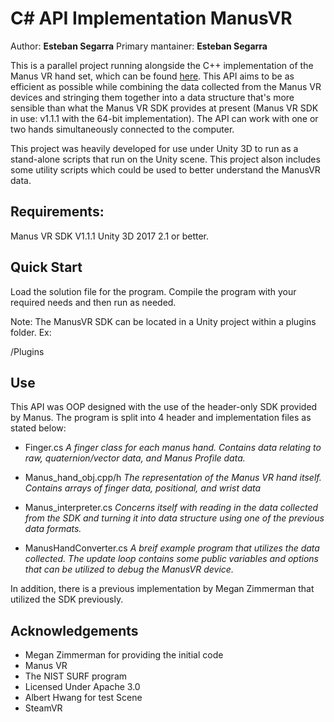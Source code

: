 # C# API Implementation ManusVR
Author: **Esteban Segarra**
Primary mantainer: **Esteban Segarra**

This is a parallel project running alongside the C++ implementation of the Manus VR hand set, which can be found [here](https://github.com/OvercodedStack/C-Plus-Plus-API-Implementation-Manus-VR). This API aims to be as efficient as possible while combining the data collected from the Manus VR devices and stringing them together into a data structure that's more sensible than what the Manus VR SDK provides at present (Manus VR SDK in use: v1.1.1 with the 64-bit implementation). The API can work with one or two hands simultaneously connected to the computer.

This project was heavily developed for use under Unity 3D to run as a stand-alone scripts that run on the Unity scene. This project alson includes some utility scripts which could be used to better understand the ManusVR data. 

## Requirements:
Manus VR SDK V1.1.1
Unity 3D 2017 2.1 or better. 

## Quick Start
Load the solution file for the program. Compile the program with your required needs and then run as needed.

Note: The ManusVR SDK can be located in a Unity project within a plugins folder.  Ex:

/Plugins

## Use
This API was OOP designed with the use of the header-only SDK provided by Manus. The program is split into 4 header and implementation files as stated below:

- Finger.cs *A finger class for each manus hand. Contains data relating to raw, quaternion/vector data, and Manus Profile data.*

- Manus_hand_obj.cpp/h *The representation of the Manus VR hand itself. Contains arrays of finger data, positional, and wrist data*

- Manus_interpreter.cs *Concerns itself with reading in the data collected from the SDK and turning it into data structure using one of the previous data formats.*

- ManusHandConverter.cs *A breif example program that utilizes the data collected. The update loop contains some public variables and options that can be utilized to debug the ManusVR device.*

In addition, there is a previous implementation by Megan Zimmerman that utilized the SDK previously.

## Acknowledgements
- Megan Zimmerman for providing the initial code
- Manus VR
- The NIST SURF program
- Licensed Under Apache 3.0 
- Albert Hwang for test Scene
- SteamVR 
